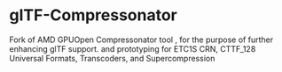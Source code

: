 # glTF-Compressonator
Fork of AMD GPUOpen Compressonator tool , for the purpose of further enhancing glTF support. and prototyping for ETC1S CRN, CTTF_128 Universal Formats, Transcoders, and Supercompression
